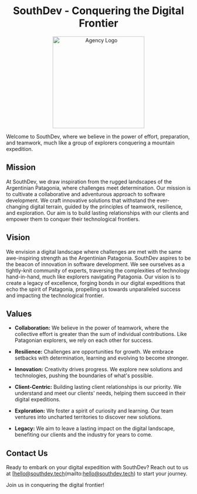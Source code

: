 <div align="center">
  <h1>SouthDev - Conquering the Digital Frontier</h1>
</div>

<div align="center">
  <img height="250px" src="https://iili.io/JYCHxEb.md.png" alt="Agency Logo">
</div>

Welcome to SouthDev, where we believe in the power of effort, preparation, and teamwork, much like a group of explorers conquering a mountain expedition.

## Mission

At SouthDev, we draw inspiration from the rugged landscapes of the Argentinian Patagonia, where challenges meet determination. Our mission is to cultivate a collaborative and adventurous approach to software development. We craft innovative solutions that withstand the ever-changing digital terrain, guided by the principles of teamwork, resilience, and exploration. Our aim is to build lasting relationships with our clients and empower them to conquer their technological frontiers.

## Vision

We envision a digital landscape where challenges are met with the same awe-inspiring strength as the Argentinian Patagonia. SouthDev aspires to be the beacon of innovation in software development. We see ourselves as a tightly-knit community of experts, traversing the complexities of technology hand-in-hand, much like explorers navigating Patagonia. Our vision is to create a legacy of excellence, forging bonds in our digital expeditions that echo the spirit of Patagonia, propelling us towards unparalleled success and impacting the technological frontier.

## Values

- **Collaboration:** We believe in the power of teamwork, where the collective effort is greater than the sum of individual contributions. Like Patagonian explorers, we rely on each other for success.

- **Resilience:** Challenges are opportunities for growth. We embrace setbacks with determination, learning and evolving to become stronger.

- **Innovation:** Creativity drives progress. We explore new solutions and technologies, pushing the boundaries of what's possible.

- **Client-Centric:** Building lasting client relationships is our priority. We understand and meet our clients' needs, helping them succeed in their digital expeditions.

- **Exploration:** We foster a spirit of curiosity and learning. Our team ventures into uncharted territories to discover new solutions.

- **Legacy:** We aim to leave a lasting impact on the digital landscape, benefiting our clients and the industry for years to come.

## Contact Us

Ready to embark on your digital expedition with SouthDev? Reach out to us at [hello@southdev.tech(mailto:hello@southdev.tech) to start your journey.

Join us in conquering the digital frontier!
